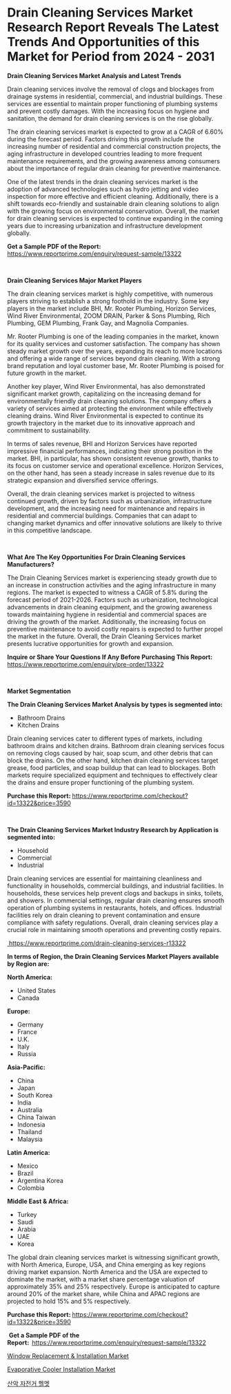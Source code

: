 <p><h1>Drain Cleaning Services Market Research Report Reveals The Latest Trends And Opportunities of this Market for Period from 2024 - 2031</h1></p><p><strong>Drain Cleaning Services Market Analysis and Latest Trends</strong></p>
<p><p>Drain cleaning services involve the removal of clogs and blockages from drainage systems in residential, commercial, and industrial buildings. These services are essential to maintain proper functioning of plumbing systems and prevent costly damages. With the increasing focus on hygiene and sanitation, the demand for drain cleaning services is on the rise globally.</p><p>The drain cleaning services market is expected to grow at a CAGR of 6.60% during the forecast period. Factors driving this growth include the increasing number of residential and commercial construction projects, the aging infrastructure in developed countries leading to more frequent maintenance requirements, and the growing awareness among consumers about the importance of regular drain cleaning for preventive maintenance.</p><p>One of the latest trends in the drain cleaning services market is the adoption of advanced technologies such as hydro jetting and video inspection for more effective and efficient cleaning. Additionally, there is a shift towards eco-friendly and sustainable drain cleaning solutions to align with the growing focus on environmental conservation. Overall, the market for drain cleaning services is expected to continue expanding in the coming years due to increasing urbanization and infrastructure development globally.</p></p>
<p><strong>Get a Sample PDF of the Report:&nbsp;</strong> <a href="https://www.reportprime.com/enquiry/request-sample/13322">https://www.reportprime.com/enquiry/request-sample/13322</a></p>
<p>&nbsp;</p>
<p><strong>Drain Cleaning Services Major Market Players</strong></p>
<p><p>The drain cleaning services market is highly competitive, with numerous players striving to establish a strong foothold in the industry. Some key players in the market include BHI, Mr. Rooter Plumbing, Horizon Services, Wind River Environmental, ZOOM DRAIN, Parker & Sons Plumbing, Rich Plumbing, GEM Plumbing, Frank Gay, and Magnolia Companies.</p><p>Mr. Rooter Plumbing is one of the leading companies in the market, known for its quality services and customer satisfaction. The company has shown steady market growth over the years, expanding its reach to more locations and offering a wide range of services beyond drain cleaning. With a strong brand reputation and loyal customer base, Mr. Rooter Plumbing is poised for future growth in the market.</p><p>Another key player, Wind River Environmental, has also demonstrated significant market growth, capitalizing on the increasing demand for environmentally friendly drain cleaning solutions. The company offers a variety of services aimed at protecting the environment while effectively cleaning drains. Wind River Environmental is expected to continue its growth trajectory in the market due to its innovative approach and commitment to sustainability.</p><p>In terms of sales revenue, BHI and Horizon Services have reported impressive financial performances, indicating their strong position in the market. BHI, in particular, has shown consistent revenue growth, thanks to its focus on customer service and operational excellence. Horizon Services, on the other hand, has seen a steady increase in sales revenue due to its strategic expansion and diversified service offerings.</p><p>Overall, the drain cleaning services market is projected to witness continued growth, driven by factors such as urbanization, infrastructure development, and the increasing need for maintenance and repairs in residential and commercial buildings. Companies that can adapt to changing market dynamics and offer innovative solutions are likely to thrive in this competitive landscape.</p></p>
<p>&nbsp;</p>
<p><strong>What Are The Key Opportunities For Drain Cleaning Services Manufacturers?</strong></p>
<p><p>The Drain Cleaning Services market is experiencing steady growth due to an increase in construction activities and the aging infrastructure in many regions. The market is expected to witness a CAGR of 5.8% during the forecast period of 2021-2026. Factors such as urbanization, technological advancements in drain cleaning equipment, and the growing awareness towards maintaining hygiene in residential and commercial spaces are driving the growth of the market. Additionally, the increasing focus on preventive maintenance to avoid costly repairs is expected to further propel the market in the future. Overall, the Drain Cleaning Services market presents lucrative opportunities for growth and expansion.</p></p>
<p><strong>Inquire or Share Your Questions If Any Before Purchasing This Report:</strong> <a href="https://www.reportprime.com/enquiry/pre-order/13322">https://www.reportprime.com/enquiry/pre-order/13322</a></p>
<p>&nbsp;</p>
<p><strong>Market Segmentation</strong></p>
<p><strong>The Drain Cleaning Services Market Analysis by types is segmented into:</strong></p>
<p><ul><li>Bathroom Drains</li><li>Kitchen Drains</li></ul></p>
<p><p>Drain cleaning services cater to different types of markets, including bathroom drains and kitchen drains. Bathroom drain cleaning services focus on removing clogs caused by hair, soap scum, and other debris that can block the drains. On the other hand, kitchen drain cleaning services target grease, food particles, and soap buildup that can lead to blockages. Both markets require specialized equipment and techniques to effectively clear the drains and ensure proper functioning of the plumbing system.</p></p>
<p><strong>Purchase this Report:&nbsp;</strong><a href="https://www.reportprime.com/checkout?id=13322&price=3590">https://www.reportprime.com/checkout?id=13322&price=3590</a></p>
<p>&nbsp;</p>
<p><strong>The Drain Cleaning Services Market Industry Research by Application is segmented into:</strong></p>
<p><ul><li>Household</li><li>Commercial</li><li>Industrial</li></ul></p>
<p><p>Drain cleaning services are essential for maintaining cleanliness and functionality in households, commercial buildings, and industrial facilities. In households, these services help prevent clogs and backups in sinks, toilets, and showers. In commercial settings, regular drain cleaning ensures smooth operation of plumbing systems in restaurants, hotels, and offices. Industrial facilities rely on drain cleaning to prevent contamination and ensure compliance with safety regulations. Overall, drain cleaning services play a crucial role in maintaining smooth operations and preventing costly repairs.</p></p>
<p><a href="https://www.reportprime.com/drain-cleaning-services-r13322">&nbsp;https://www.reportprime.com/drain-cleaning-services-r13322</a></p>
<p><strong>In terms of Region, the Drain Cleaning Services Market Players available by Region are:</strong></p>
<p>
    <p> <strong> North America: </strong>
        <ul>
            <li>United States</li>
            <li>Canada</li>
        </ul>
        </p> 
    <p> <strong> Europe: </strong>
        <ul>
            <li>Germany</li>
            <li>France</li>
            <li>U.K.</li>
            <li>Italy</li>
            <li>Russia</li>
        </ul>
        </p> 
    <p> <strong> Asia-Pacific: </strong>
        <ul>
            <li>China</li>
            <li>Japan</li>
            <li>South Korea</li>
            <li>India</li>
            <li>Australia</li>
            <li>China Taiwan</li>
            <li>Indonesia</li>
            <li>Thailand</li>
            <li>Malaysia</li>
        </ul>
        </p> 
    <p> <strong> Latin America: </strong>
        <ul>
            <li>Mexico</li>
            <li>Brazil</li>
            <li>Argentina Korea</li>
            <li>Colombia</li>
        </ul>
        </p> 
    <p> <strong> Middle East & Africa: </strong>
        <ul>
            <li>Turkey</li>
            <li>Saudi</li>
            <li>Arabia</li>
            <li>UAE</li>
            <li>Korea</li>
        </ul>
    </p>
    </p>
<p><p>The global drain cleaning services market is witnessing significant growth, with North America, Europe, USA, and China emerging as key regions driving market expansion. North America and the USA are expected to dominate the market, with a market share percentage valuation of approximately 35% and 25% respectively. Europe is anticipated to capture around 20% of the market share, while China and APAC regions are projected to hold 15% and 5% respectively.</p></p>
<p><strong>Purchase this Report: </strong><a href="https://www.reportprime.com/checkout?id=13322&price=3590">https://www.reportprime.com/checkout?id=13322&price=3590</a></p>
<p>&nbsp;<strong>Get a Sample PDF of the Report:&nbsp;&nbsp;</strong><a href="https://www.reportprime.com/enquiry/request-sample/13322">https://www.reportprime.com/enquiry/request-sample/13322</a></p>
<p><strong></strong></p>
<p><p><a href="https://github.com/jodemen/Market-Research-Report-List-2/blob/main/window-replacement-installation-market.md">Window Replacement & Installation Market</a></p><p><a href="https://github.com/Sarissaschmalingtr6fz2739/Market-Research-Report-List-2/blob/main/evaporative-cooler-installation-market.md">Evaporative Cooler Installation Market</a></p><p><a href="https://github.com/wallacBahrtyinger567686/Market-Research-Report-List-1/blob/main/684712922414.md">산악 자전거 헬멧</a></p></p>